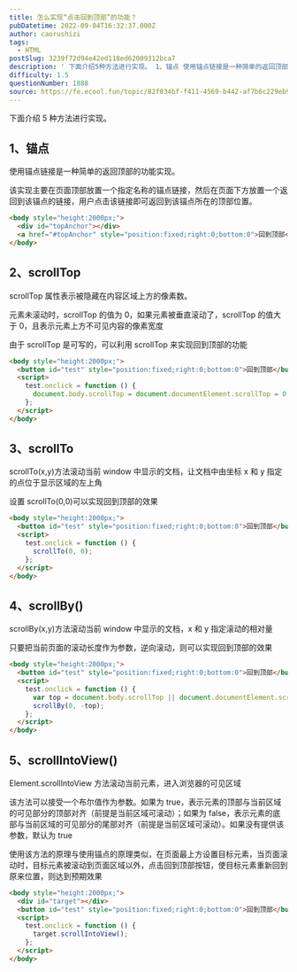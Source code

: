 ```yaml
---
title: 怎么实现“点击回到顶部”的功能？
pubDatetime: 2022-09-04T16:32:37.000Z
author: caorushizi
tags:
  - HTML
postSlug: 3239f72d94e42ed118ed62009312bca7
description: ' 下面介绍5种方法进行实现。 1、锚点 使用锚点链接是一种简单的返回顶部的功能实现。 该实现主要在页面顶部放置一个指定名称的锚点链接，然后在页面下方放置一个返回到该锚点的链接，用户点击该链接即可返回到该锚点所在的顶部位置。 <body style="height:2000px;"> <div id="topAnchor"></div> <a href="#topAnchor" style="pos'
difficulty: 1.5
questionNumber: 1888
source: https://fe.ecool.fun/topic/82f034bf-f411-4569-b442-af7b6c229eb9
---
```


下面介绍 5 种方法进行实现。

## 1、锚点

使用锚点链接是一种简单的返回顶部的功能实现。

该实现主要在页面顶部放置一个指定名称的锚点链接，然后在页面下方放置一个返回到该锚点的链接，用户点击该链接即可返回到该锚点所在的顶部位置。

```html
<body style="height:2000px;">
  <div id="topAnchor"></div>
  <a href="#topAnchor" style="position:fixed;right:0;bottom:0">回到顶部</a>
</body>
```

## 2、scrollTop

scrollTop 属性表示被隐藏在内容区域上方的像素数。

元素未滚动时，scrollTop 的值为 0，如果元素被垂直滚动了，scrollTop 的值大于 0，且表示元素上方不可见内容的像素宽度

由于 scrollTop 是可写的，可以利用 scrollTop 来实现回到顶部的功能

```html
<body style="height:2000px;">
  <button id="test" style="position:fixed;right:0;bottom:0">回到顶部</button>
  <script>
    test.onclick = function () {
      document.body.scrollTop = document.documentElement.scrollTop = 0;
    };
  </script>
</body>
```

## 3、scrollTo

scrollTo(x,y)方法滚动当前 window 中显示的文档，让文档中由坐标 x 和 y 指定的点位于显示区域的左上角

设置 scrollTo(0,0)可以实现回到顶部的效果

```html
<body style="height:2000px;">
  <button id="test" style="position:fixed;right:0;bottom:0">回到顶部</button>
  <script>
    test.onclick = function () {
      scrollTo(0, 0);
    };
  </script>
</body>
```

## 4、scrollBy()

scrollBy(x,y)方法滚动当前 window 中显示的文档，x 和 y 指定滚动的相对量

只要把当前页面的滚动长度作为参数，逆向滚动，则可以实现回到顶部的效果

```html
<body style="height:2000px;">
  <button id="test" style="position:fixed;right:0;bottom:0">回到顶部</button>
  <script>
    test.onclick = function () {
      var top = document.body.scrollTop || document.documentElement.scrollTop;
      scrollBy(0, -top);
    };
  </script>
</body>
```

## 5、scrollIntoView()

Element.scrollIntoView 方法滚动当前元素，进入浏览器的可见区域

该方法可以接受一个布尔值作为参数。如果为 true，表示元素的顶部与当前区域的可见部分的顶部对齐（前提是当前区域可滚动）；如果为 false，表示元素的底部与当前区域的可见部分的尾部对齐（前提是当前区域可滚动）。如果没有提供该参数，默认为 true

使用该方法的原理与使用锚点的原理类似，在页面最上方设置目标元素，当页面滚动时，目标元素被滚动到页面区域以外，点击回到顶部按钮，使目标元素重新回到原来位置，则达到预期效果

```html
<body style="height:2000px;">
  <div id="target"></div>
  <button id="test" style="position:fixed;right:0;bottom:0">回到顶部</button>
  <script>
    test.onclick = function () {
      target.scrollIntoView();
    };
  </script>
</body>
```

